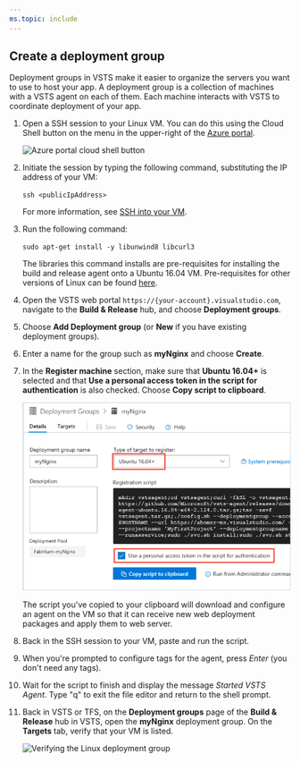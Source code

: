 ```yaml
---
ms.topic: include
---
```


## Create a deployment group

Deployment groups in VSTS make it easier to organize the servers you want to use to host your app.
A deployment group is a collection of machines with a VSTS agent on each of them.
Each machine interacts with VSTS to coordinate deployment of your app.

1. Open a SSH session to your Linux VM. You can do this using the Cloud Shell button on the menu
   in the upper-right of the [Azure portal](https://portal.azure.com/).

   ![Azure portal cloud shell button](_img/cloud-shell-menu.png)

1. Initiate the session by typing the following command, substituting the IP address of your VM:   

   `ssh <publicIpAddress>`

   For more information, see [SSH into your VM](https://docs.microsoft.com/en-us/azure/virtual-machines/linux/quick-create-cli#ssh-into-your-vm).

1. Run the following command:

   `sudo apt-get install -y libunwind8 libcurl3`

   The libraries this command installs are pre-requisites for installing the build and release agent
   onto a Ubuntu 16.04 VM. Pre-requisites for other versions of Linux can be found [here](../../actions/agents/v2-linux.md).

1. Open the VSTS web portal `https://{your-account}.visualstudio.com`, navigate to the **Build &amp; Release** hub,
   and choose **Deployment groups**.

1. Choose **Add Deployment group** (or **New** if you have existing deployment groups).

1. Enter a name for the group such as **myNginx** and choose **Create**.

1. In the **Register machine** section, make sure that **Ubuntu 16.04+** is selected and that
   **Use a personal access token in the script for authentication** is also checked.
   Choose **Copy script to clipboard**.

   ![Creating a Linux deployment group](_img/create-linux-dep-group-01.png)

   The script you've copied to your clipboard will download and configure an agent on the
   VM so that it can receive new web deployment packages and apply them to web server.

1. Back in the SSH session to your VM, paste and run the script.

1. When you're prompted to configure tags for the agent, press _Enter_ (you don't need any tags).

1. Wait for the script to finish and display the message *Started VSTS Agent*. Type "q" to exit the file editor and return to the shell prompt.

1. Back in VSTS or TFS, on the **Deployment groups** page of the **Build &amp; Release** hub in VSTS, open the **myNginx** deployment group.
   On the **Targets** tab, verify that your VM is listed.

   ![Verifying the Linux deployment group](_img/create-linux-dep-group-02.png)
